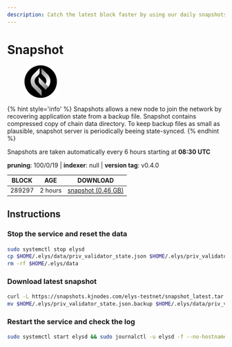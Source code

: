 ```yaml
---
description: Catch the latest block faster by using our daily snapshots.
---
```


# Snapshot

<figure><img src="https://raw.githubusercontent.com/kj89/cosmos-images/main/logos/elys.png" alt=""><figcaption></figcaption></figure>

{% hint style='info' %}
Snapshots allows a new node to join the network by recovering application state from a backup file. 
Snapshot contains compressed copy of chain data directory. To keep backup files as small as plausible, 
snapshot server is periodically beeing state-synced.
{% endhint %}

Snapshots are taken automatically every 6 hours starting at **08:30 UTC**

**pruning**: 100/0/19 | **indexer**: null | **version tag**: v0.4.0

| BLOCK             | AGE             | DOWNLOAD                                                                                            |
| ----------------- | --------------- | --------------------------------------------------------------------------------------------------- |
| 289297 | 2 hours | [snapshot (0.46 GB)](https://snapshots.kjnodes.com/elys-testnet/snapshot\_latest.tar.lz4) |

## Instructions

### Stop the service and reset the data

```bash
sudo systemctl stop elysd
cp $HOME/.elys/data/priv_validator_state.json $HOME/.elys/priv_validator_state.json.backup
rm -rf $HOME/.elys/data
```

### Download latest snapshot

```bash
curl -L https://snapshots.kjnodes.com/elys-testnet/snapshot_latest.tar.lz4 | tar -Ilz4 -xf - -C $HOME/.elys
mv $HOME/.elys/priv_validator_state.json.backup $HOME/.elys/data/priv_validator_state.json
```

### Restart the service and check the log

```bash
sudo systemctl start elysd && sudo journalctl -u elysd -f --no-hostname -o cat
```

